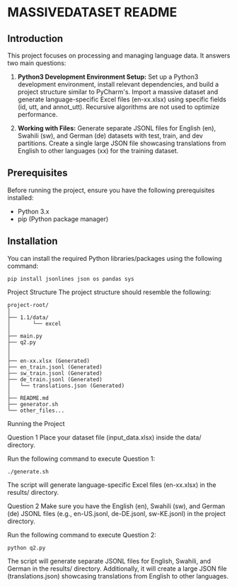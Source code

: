 # MASSIVEDATASET README

## Introduction

This project focuses on processing and managing language data. It answers two main questions:

1. **Python3 Development Environment Setup:** Set up a Python3 development environment, install relevant dependencies, and build a project structure similar to PyCharm's. Import a massive dataset and generate language-specific Excel files (en-xx.xlsx) using specific fields (id, utt, and annot_utt). Recursive algorithms are not used to optimize performance.

2. **Working with Files:** Generate separate JSONL files for English (en), Swahili (sw), and German (de) datasets with test, train, and dev partitions. Create a single large JSON file showcasing translations from English to other languages (xx) for the training dataset.

## Prerequisites

Before running the project, ensure you have the following prerequisites installed:

- Python 3.x
- pip (Python package manager)

## Installation

You can install the required Python libraries/packages using the following command:

```
pip install jsonlines json os pandas sys
```

Project Structure
The project structure should resemble the following:

```
project-root/
│
├── 1.1/data/
│       └── excel
│
├── main.py
├── q2.py
│
│
├── en-xx.xlsx (Generated)
├── en_train.jsonl (Generated)
├── sw_train.jsonl (Generated)
├── de_train.jsonl (Generated)
│   └── translations.json (Generated)
│
├── README.md
├── generator.sh
└── other_files...
```

Running the Project

Question 1
Place your dataset file (input_data.xlsx) inside the data/ directory.

Run the following command to execute Question 1:

```
./generate.sh
```

The script will generate language-specific Excel files (en-xx.xlsx) in the results/ directory.

Question 2
Make sure you have the English (en), Swahili (sw), and German (de) JSONL files (e.g., en-US.jsonl, de-DE.jsonl, sw-KE.jsonl) in the project directory.

Run the following command to execute Question 2:

```
python q2.py
```

The script will generate separate JSONL files for English, Swahili, and German in the results/ directory. Additionally, it will create a large JSON file (translations.json) showcasing translations from English to other languages.
